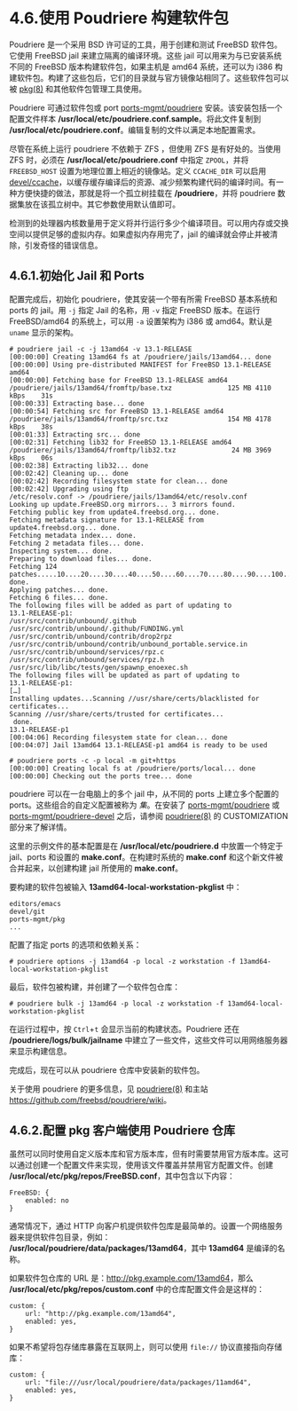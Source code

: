 # 4.6.使用 Poudriere 构建软件包

Poudriere 是一个采用 BSD 许可证的工具，用于创建和测试 FreeBSD 软件包。它使用 FreeBSD jail 来建立隔离的编译环境。这些 jail 可以用来为与已安装系统不同的 FreeBSD 版本构建软件包，如果主机是 amd64 系统，还可以为 i386 构建软件包。构建了这些包后，它们的目录就与官方镜像站相同了。这些软件包可以被 [pkg(8)](https://www.freebsd.org/cgi/man.cgi?query=pkg&sektion=8&format=html) 和其他软件包管理工具使用。

Poudriere 可通过软件包或 port [ports-mgmt/poudriere](https://cgit.freebsd.org/ports/tree/ports-mgmt/poudriere/pkg-descr) 安装。该安装包括一个配置文件样本 **/usr/local/etc/poudriere.conf.sample**。将此文件复制到 **/usr/local/etc/poudriere.conf**。编辑复制的文件以满足本地配置需求。

尽管在系统上运行 poudriere 不依赖于 ZFS ，但使用 ZFS 是有好处的。当使用 ZFS 时，必须在 **/usr/local/etc/poudriere.conf** 中指定 `ZPOOL`，并将 `FREEBSD_HOST` 设置为地理位置上相近的镜像站。定义 `CCACHE_DIR` 可以启用 [devel/ccache](https://cgit.freebsd.org/ports/tree/devel/ccache/pkg-descr)，以缓存缓存编译后的资源、减少频繁构建代码的编译时间。有一种方便快捷的做法，那就是将一个孤立树挂载在 **/poudriere**，并将 poudriere 数据集放在该孤立树中。其它参数使用默认值即可。

检测到的处理器内核数量用于定义将并行运行多少个编译项目。可以用内存或交换空间以提供足够的虚拟内存。如果虚拟内存用完了，jail 的编译就会停止并被清除，引发奇怪的错误信息。

## 4.6.1.初始化 Jail 和 Ports

配置完成后，初始化 poudriere，使其安装一个带有所需 FreeBSD 基本系统和 ports 的 jail。用 `-j` 指定 Jail 的名称，用 `-v` 指定 FreeBSD 版本。在运行 FreeBSD/amd64 的系统上，可以用 `-a` 设置架构为 i386 或 amd64。默认是 `uname` 显示的架构。

```shell-sessionl
# poudriere jail -c -j 13amd64 -v 13.1-RELEASE
[00:00:00] Creating 13amd64 fs at /poudriere/jails/13amd64... done
[00:00:00] Using pre-distributed MANIFEST for FreeBSD 13.1-RELEASE amd64
[00:00:00] Fetching base for FreeBSD 13.1-RELEASE amd64
/poudriere/jails/13amd64/fromftp/base.txz              125 MB 4110 kBps    31s
[00:00:33] Extracting base... done
[00:00:54] Fetching src for FreeBSD 13.1-RELEASE amd64
/poudriere/jails/13amd64/fromftp/src.txz               154 MB 4178 kBps    38s
[00:01:33] Extracting src... done
[00:02:31] Fetching lib32 for FreeBSD 13.1-RELEASE amd64
/poudriere/jails/13amd64/fromftp/lib32.txz              24 MB 3969 kBps    06s
[00:02:38] Extracting lib32... done
[00:02:42] Cleaning up... done
[00:02:42] Recording filesystem state for clean... done
[00:02:42] Upgrading using ftp
/etc/resolv.conf -> /poudriere/jails/13amd64/etc/resolv.conf
Looking up update.FreeBSD.org mirrors... 3 mirrors found.
Fetching public key from update4.freebsd.org... done.
Fetching metadata signature for 13.1-RELEASE from update4.freebsd.org... done.
Fetching metadata index... done.
Fetching 2 metadata files... done.
Inspecting system... done.
Preparing to download files... done.
Fetching 124 patches.....10....20....30....40....50....60....70....80....90....100....110....120.. done.
Applying patches... done.
Fetching 6 files... done.
The following files will be added as part of updating to
13.1-RELEASE-p1:
/usr/src/contrib/unbound/.github
/usr/src/contrib/unbound/.github/FUNDING.yml
/usr/src/contrib/unbound/contrib/drop2rpz
/usr/src/contrib/unbound/contrib/unbound_portable.service.in
/usr/src/contrib/unbound/services/rpz.c
/usr/src/contrib/unbound/services/rpz.h
/usr/src/lib/libc/tests/gen/spawnp_enoexec.sh
The following files will be updated as part of updating to
13.1-RELEASE-p1:
[…]
Installing updates...Scanning //usr/share/certs/blacklisted for certificates...
Scanning //usr/share/certs/trusted for certificates...
 done.
13.1-RELEASE-p1
[00:04:06] Recording filesystem state for clean... done
[00:04:07] Jail 13amd64 13.1-RELEASE-p1 amd64 is ready to be used
```

```shell-sessionl
# poudriere ports -c -p local -m git+https
[00:00:00] Creating local fs at /poudriere/ports/local... done
[00:00:00] Checking out the ports tree... done
```

poudriere 可以在一台电脑上的多个 jail 中，从不同的 ports 上建立多个配置的 ports。这些组合的自定义配置被称为 _集_。在安装了 [ports-mgmt/poudriere](https://cgit.freebsd.org/ports/tree/ports-mgmt/poudriere/pkg-descr) 或 [ports-mgmt/poudriere-devel](https://cgit.freebsd.org/ports/tree/ports-mgmt/poudriere-devel/pkg-descr) 之后，请参阅 [poudriere(8)](https://www.freebsd.org/cgi/man.cgi?query=poudriere&sektion=8&format=html) 的 CUSTOMIZATION 部分来了解详情。

这里的示例文件的基本配置是在 **/usr/local/etc/poudriere.d** 中放置一个特定于 jail、ports 和设置的 **make.conf**。在构建时系统的 **make.conf** 和这个新文件被合并起来，以创建构建 jail 所使用的 **make.conf**。

要构建的软件包被输入 **13amd64-local-workstation-pkglist** 中：

```shell-sessionl
editors/emacs
devel/git
ports-mgmt/pkg
...
```

配置了指定 ports 的选项和依赖关系：

```shell-sessionl
# poudriere options -j 13amd64 -p local -z workstation -f 13amd64-local-workstation-pkglist
```

最后，软件包被构建，并创建了一个软件包仓库：

```shell-sessionl
# poudriere bulk -j 13amd64 -p local -z workstation -f 13amd64-local-workstation-pkglist
```

在运行过程中，按 `Ctrl`+`t` 会显示当前的构建状态。Poudriere 还在 **/poudriere/logs/bulk/jailname** 中建立了一些文件，这些文件可以用网络服务器来显示构建信息。

完成后，现在可以从 poudriere 仓库中安装新的软件包。

关于使用 poudriere 的更多信息，见 [poudriere(8)](https://www.freebsd.org/cgi/man.cgi?query=poudriere&sektion=8&format=html) 和主站 <https://github.com/freebsd/poudriere/wiki>。

## 4.6.2.配置 pkg 客户端使用 Poudriere 仓库

虽然可以同时使用自定义版本库和官方版本库，但有时需要禁用官方版本库。这可以通过创建一个配置文件来实现，使用该文件覆盖并禁用官方配置文件。创建 **/usr/local/etc/pkg/repos/FreeBSD.conf**，其中包含以下内容：

```shell-sessionl
FreeBSD: {
	enabled: no
}
```

通常情况下，通过 HTTP 向客户机提供软件包库是最简单的。设置一个网络服务器来提供软件包目录，例如： **/usr/local/poudriere/data/packages/13amd64**，其中 **13amd64** 是编译的名称。

如果软件包仓库的 URL 是：<http://pkg.example.com/13amd64>，那么 **/usr/local/etc/pkg/repos/custom.conf** 中的仓库配置文件会是这样的：

```shell-sessionl
custom: {
	url: "http://pkg.example.com/13amd64",
	enabled: yes,
}
```

如果不希望将包存储库暴露在互联网上，则可以使用 `file://` 协议直接指向存储库：

```shell-sessionl
custom: {
	url: "file:///usr/local/poudriere/data/packages/11amd64",
	enabled: yes,
}
```
